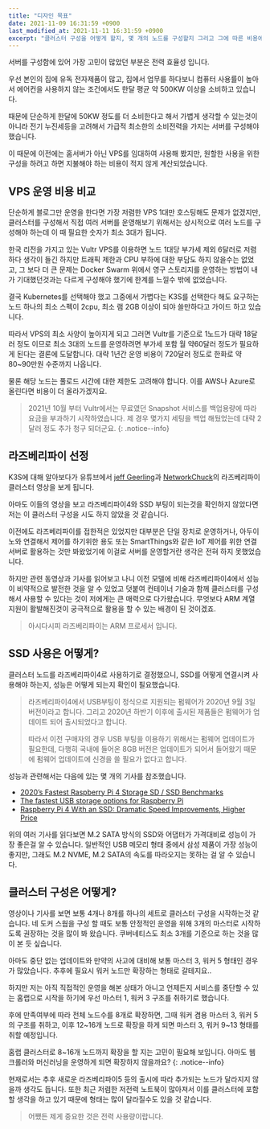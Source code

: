 ```yaml
---
title: "디자인 목표"
date: 2021-11-09 16:31:59 +0900
last_modified_at: 2021-11-11 16:31:59 +0900
excerpt: "클러스터 구성을 어떻게 할지, 몇 개의 노드를 구성할지 그리고 그에 따른 비용에 대한 고민들을 정리하였습니다."
---
```


서버를 구성함에 있어 가장 고민이 많았던 부분은 전력 효율성 입니다.

우선 본인의 집에 유독 전자제품이 많고, 집에서 업무를 하다보니 컴퓨터 사용률이 높아서 에어컨을 사용하지 않는 조건에서도 한달 평균 약 500KW 이상을 소비하고 있습니다.

때문에 단순하게 한달에 50KW 정도를 더 소비한다고 해서 가볍게 생각할 수 있는것이 아니라 전기 누진세등을 고려해서 가급적 최소한의 소비전력을 가지는 서버를 구성해야 했습니다.

이 때문에 이전에는 홈서버가 아닌 VPS를 임대하여 사용해 봤지만, 원할한 사용을 위한 구성을 하려고 하면 지불해야 하는 비용이 적지 않게 계산되었습니다. 


## VPS 운영 비용 비교

단순하게 블로그만 운영을 한다면 가장 저렴한 VPS 1대만 호스팅해도 문제가 없겠지만, 클러스터를 구성해서 직접 여러 서버를 운영해보기 위해서는 상시적으로 여러 노드를 구성해야 하는데 이 때 필요한 숫자가 최소 3대가 됩니다. 

한국 리전을 가지고 있는 Vultr VPS를 이용하면 노드 1대당 부가세 제외 6달러로 저렴하다 생각이 들긴 하지만 트래픽 제한과 CPU 부하에 대한 부담도 하지 않을수는 없었고, 그 보다 더 큰 문제는 Docker Swarm 위에서 영구 스토리지를 운영하는 방법이 내가 기대했던것과는 다르게 구성해야 했기에 한계를 느낄수 밖에 없었습니다.

결국 Kubernetes를 선택해야 했고 그중에서 가볍다는 K3S를 선택한다 해도 요구하는 노드 하나의 최소 스펙이 2cpu, 최소 램 2GB 이상이 되야 쓸만하다고 가이드 하고 있습니다.

따라서 VPS의 최소 사양이 높아지게 되고 그러면 Vultr를 기준으로 1노드가 대략 18달러 정도 이므로 최소 3대의 노드를 운영하려면 부가세 포함 월 약60달러 정도가 필요하게 된다는 결론에 도달합니다. 대략 1년간 운영 비용이 720달러 정도로 한화로 약 80~90만원 수준까지 나옵니다.

물론 해당 노드는 풀로드 시간에 대한 제한도 고려해야 합니다. 이를 AWS나 Azure로 올린다면 비용이 더 올라가겠지요.

> 2021년 10월 부터 Vultr에서는 무료였던 Snapshot 서비스를 백업용량에 따라 요금을 부과하기 시작하였습니다. 제 경우 몇가지 세팅을 백업 해뒀었는데 대략 2달러 정도 추가 청구 되더군요.
{: .notice--info}


## 라즈베리파이 선정

K3S에 대해 알아보다가 유튜브에서 [jeff Geerling](https://www.youtube.com/watch?v=kgVz4-SEhbE&t=3s)과 [NetworkChuck](https://www.youtube.com/watch?v=X9fSMGkjtug&t=950s)의 라즈베리파이 클러스터 영상을 보게 됩니다.

아마도 이들의 영상을 보고 라즈베리파이4와 SSD 부팅이 되는것을 확인하지 않았다면 저는 이 클러스터 구성을 시도 하지 않았을 것 같습니다.

이전에도 라즈베리파이를 접한적은 있었지만 대부분은 단일 장치로 운영하거나, 아두이노와 연결해서 제어를 하기위한 용도 또는 SmartThings와 같은 IoT 제어를 위한 연결 서버로 활용하는 것만 봐왔었기에 이걸로 서버를 운영할거란 생각은 전혀 하지 못했었습니다.

하지만 관련 동영상과 기사를 읽어보고 나니 이전 모델에 비해 라즈베리파이4에서 성능이 비약적으로 발전한 것을 알 수 있었고 덧붙여 컨테이너 기술과 함께 클러스터를 구성해서 사용할 수 있다는 것이 저에게는 큰 매력으로 다가왔습니다. 무엇보다 ARM 계열 지원이 활발해진것이 궁극적으로 활용을 할 수 있는 배경이 된 것이겠죠.

> 아시다시피 라즈베리파이는 ARM 프로세서 입니다.


## SSD 사용은 어떻게?

클러스터 노드를 라즈베리파이4로 사용하기로 결정했으니, SSD를 어떻게 연결시켜 사용해야 하는지, 성능은 어떻게 되는지 확인이 필요했습니다.

> 라즈베리파이4에서 USB부팅이 정식으로 지원되는 펌웨어가 2020년 9월 3일 버전이라고 합니다. 그리고 2020년 하반기 이후에 출시된 제품들은 펌웨어가 업데이트 되어 출시되었다고 합니다.
>
>따라서 이전 구매자의 경우 USB 부팅을 이용하기 위해서는 펌웨어 업데이트가 필요한데, 다행히 국내에 들어온 8GB 버전은 업데이트가 되어서 들어왔기 때문에 펌웨어 업데이트에 신경을 쓸 필요가 없다고 합니다.

성능과 관련해서는 다음에 있는 몇 개의 기사를 참조했습니다.
- [2020’s Fastest Raspberry Pi 4 Storage SD / SSD Benchmarks](https://jamesachambers.com/2020s-fastest-raspberry-pi-4-storage-sd-ssd-benchmarks/)
- [The fastest USB storage options for Raspberry Pi](https://www.jeffgeerling.com/blog/2020/fastest-usb-storage-options-raspberry-pi)
- [Raspberry Pi 4 With an SSD: Dramatic Speed Improvements, Higher Price](https://www.tomshardware.com/news/raspberry-pi-4-ssd-test,39811.html)

위의 여러 기사를 읽다보면 M.2 SATA 방식의 SSD와 어댑터가 가격대비로 성능이 가장 좋은걸 알 수 있습니다. 일반적인 USB 메모리 형태 중에서 삼성 제품이 가장 성능이 좋지만, 그래도 M.2 NVME, M.2 SATA의 속도를 따라오지는 못하는 걸 알 수 있습니다.


## 클러스터 구성은 어떻게?

영상이나 기사를 보면 보통 4개나 8개를 하나의 세트로 클러스터 구성을 시작하는것 같습니다. 네 도커 스웜을 구성 할 때도 보통 안정적인 운영을 위해 3개의 마스터로  시작하도록 권장하는 것을 많이 봐 왔습니다. 쿠버네티스도 최소 3개를 기준으로 하는 것을 많이 본 듯 싶습니다.

아마도 중단 없는 업데이트와 만약의 사고에 대비해 보통 마스터 3, 워커 5 형태인 경우가 많았습니다.
추후에 필요시 워커 노드만 확장하는 형태로 갈테지요..

하지만 저는 아직 직접적인 운영을 해본 상태가 아니고 언제든지 서비스를 중단할 수 있는 홈랩으로 시작을 하기에 우선 마스터 1, 워커 3 구조를 취하기로 했습니다.

후에 만족여부에 따라 전체 노드수를 8개로 확장하면, 그때 워커 겸용 마스터 3, 워커 5의 구조를 취하고, 이후 12~16개 노드로 확장을 하게 되면 마스터 3, 워커 9~13 형태를 취할 예정입니다. 

홈랩 클러스터로 8~16개 노드까지 확장을 할 지는 고민이 필요해 보입니다. 아마도 웹 크롤러와 머신러닝을 운영하게 되면 확장하지 않을까요?
{: .notice--info}

현재로서는 추후 새로운 라즈베리파이5 등의 출시에 따라 추가되는 노드가 달라지지 않을까 생각도 듭니다. 또한 최근 저렴한 저전력 노트북이 많아져서 이를 클러스터에 포함할 생각을 하고 있기 때문에 형태는 많이 달라질수도 있을 것 같습니다.

> 어쨌든 제게 중요한 것은 전력 사용량이랍니다.

